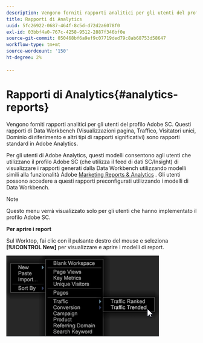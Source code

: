 ```yaml
---
description: Vengono forniti rapporti analitici per gli utenti del profilo Adobe SC. Questi rapporti di Data Workbench (Visualizzazioni pagina, Traffico, Visitatori unici, Dominio di riferimento e altri tipi di rapporti significativi) sono rapporti standard in Adobe Analytics.
title: Rapporti di Analytics
uuid: 5fc26922-0687-464f-8c5d-d72d2a6078f0
exl-id: 03bbf4a0-767c-4258-9512-2887f346bf0e
source-git-commit: 050468bf6a9ef9c07719ded79c8ab68753d58647
workflow-type: tm+mt
source-wordcount: '150'
ht-degree: 2%

---
```


# Rapporti di Analytics{#analytics-reports}

Vengono forniti rapporti analitici per gli utenti del profilo Adobe SC. Questi rapporti di Data Workbench (Visualizzazioni pagina, Traffico, Visitatori unici, Dominio di riferimento e altri tipi di rapporti significativi) sono rapporti standard in Adobe Analytics.

Per gli utenti di Adobe Analytics, questi modelli consentono agli utenti che utilizzano il profilo Adobe SC (che utilizza il feed di dati SC/Insight) di visualizzare i rapporti generati dalla Data Workbench utilizzando modelli simili alla funzionalità Adobe [Marketing Reports &amp; Analytics](http://www.adobe.com/solutions/digital-analytics/marketing-reports-analytics.html?promoid=KAUCM) . Gli utenti possono accedere a questi rapporti preconfigurati utilizzando i modelli di Data Workbench.

>[!NOTE]
>
>Questo menu verrà visualizzato solo per gli utenti che hanno implementato il profilo Adobe SC.

**Per aprire i report**

Sul Worktop, fai clic con il pulsante destro del mouse e seleziona **[!UICONTROL New]** per visualizzare e aprire i modelli di report.

![](assets/template_reports.png)

